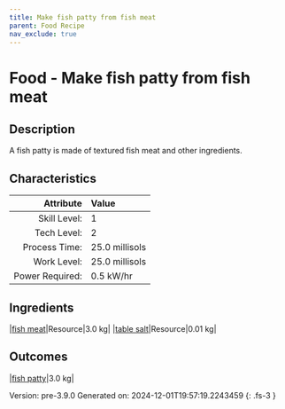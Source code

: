 ```yaml
---
title: Make fish patty from fish meat
parent: Food Recipe
nav_exclude: true
---
```

# Food - Make fish patty from fish meat

## Description
A fish patty is made of&#10;&#9;&#9;&#9;textured fish meat and other ingredients. 

## Characteristics

| Attribute      | Value |
|--------:|:------|
|Skill Level:|1|
|Tech Level:|2|
|Process Time:|25.0 millisols|
|Work Level:|25.0 millisols|
|Power Required:|0.5 kW/hr|

## Ingredients

|[fish meat](../resource/fish-meat.html)|Resource|3.0 kg|
|[table salt](../resource/table-salt.html)|Resource|0.01 kg|

## Outcomes

|[fish patty](../resource/fish-patty.html)|3.0 kg|


Version: pre-3.9.0 Generated on: 2024-12-01T19:57:19.2243459
{: .fs-3 }

